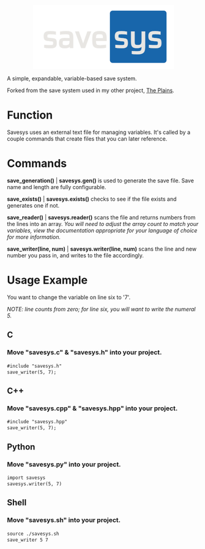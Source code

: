 <p align="center">
  <img width="369" height="166" src=https://github.com/draumaz/savesys/blob/main/logo.png?raw>
</p>

A simple, expandable, variable-based save system.

Forked from the save system used in my other project, [The Plains](https://github.com/draumaz/plains).

# Function

Savesys uses an external text file for managing variables. It's called by a couple commands that create files that you can later reference.

# Commands

**save_generation()** | **savesys.gen()** is used to generate the save file. Save name and length are fully configurable.

**save_exists()** | **savesys.exists()** checks to see if the file exists and generates one if not.

**save_reader()** | **savesys.reader()** scans the file and returns numbers from the lines into an array. *You will need to adjust the array count to match your variables, view the documentation appropriate for your language of choice for more information.*

**save_writer(line, num)** | **savesys.writer(line, num)** scans the line and new number you pass in, and writes to the file accordingly.

# Usage Example

You want to change the variable on line six to '7'.

*NOTE: line counts from zero; for line six, you will want to write the numeral 5.*

## C

### Move "savesys.c" & "savesys.h" into your project.

```
#include "savesys.h"
save_writer(5, 7);
```
## C++

### Move "savesys.cpp" & "savesys.hpp" into your project.

```
#include "savesys.hpp"
save_writer(5, 7);
```
## Python

### Move "savesys.py" into your project.

```
import savesys
savesys.writer(5, 7)
```
## Shell

### Move "savesys.sh" into your project.

```
source ./savesys.sh
save_writer 5 7
```
